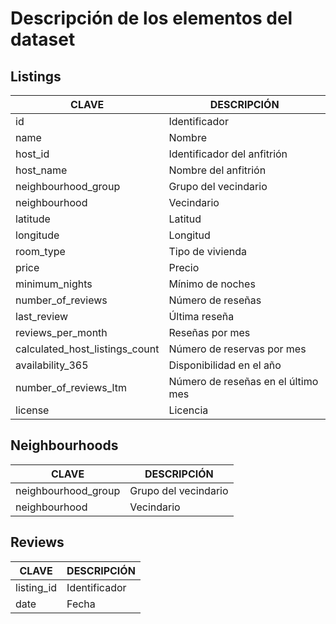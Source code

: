 # Descripción de los elementos del dataset

## Listings

| CLAVE                          | DESCRIPCIÓN                        |
|--------------------------------|------------------------------------|
| id                             | Identificador                      |
| name                           | Nombre                             |
| host_id                        | Identificador del anfitrión        |
| host_name                      | Nombre del anfitrión               |
| neighbourhood_group            | Grupo del vecindario               |
| neighbourhood                  | Vecindario                         |
| latitude                       | Latitud                            |
| longitude                      | Longitud                           |
| room_type                      | Tipo de vivienda                   |
| price                          | Precio                             |
| minimum_nights                 | Mínimo de noches                   |
| number_of_reviews              | Número de reseñas                  |
| last_review                    | Última reseña                      |
| reviews_per_month              | Reseñas por mes                    |
| calculated_host_listings_count | Número de reservas por mes         |
| availability_365               | Disponibilidad en el año           |
| number_of_reviews_ltm          | Número de reseñas en el último mes |
| license                        | Licencia                           |

## Neighbourhoods

| CLAVE                | DESCRIPCIÓN          |
|----------------------|----------------------|
| neighbourhood_group  | Grupo del vecindario |
| neighbourhood        | Vecindario           |

## Reviews

| CLAVE        | DESCRIPCIÓN   |
|--------------|---------------|
| listing_id   | Identificador |
| date         | Fecha         |

